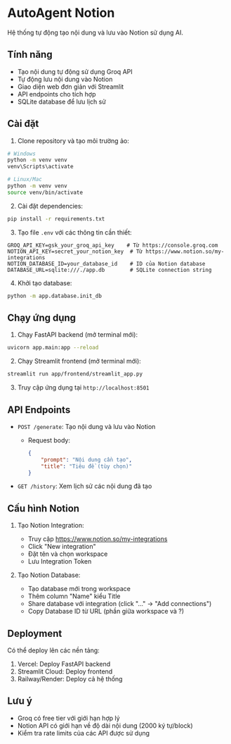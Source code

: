 # AutoAgent Notion

Hệ thống tự động tạo nội dung và lưu vào Notion sử dụng AI.

## Tính năng

- Tạo nội dung tự động sử dụng Groq API
- Tự động lưu nội dung vào Notion
- Giao diện web đơn giản với Streamlit
- API endpoints cho tích hợp
- SQLite database để lưu lịch sử

## Cài đặt

1. Clone repository và tạo môi trường ảo:
```bash
# Windows
python -m venv venv
venv\Scripts\activate

# Linux/Mac
python -m venv venv
source venv/bin/activate
```

2. Cài đặt dependencies:
```bash
pip install -r requirements.txt
```

3. Tạo file `.env` với các thông tin cần thiết:
```
GROQ_API_KEY=gsk_your_groq_api_key    # Từ https://console.groq.com
NOTION_API_KEY=secret_your_notion_key  # Từ https://www.notion.so/my-integrations
NOTION_DATABASE_ID=your_database_id    # ID của Notion database
DATABASE_URL=sqlite:///./app.db        # SQLite connection string
```

4. Khởi tạo database:
```bash
python -m app.database.init_db
```

## Chạy ứng dụng

1. Chạy FastAPI backend (mở terminal mới):
```bash
uvicorn app.main:app --reload
```

2. Chạy Streamlit frontend (mở terminal mới):
```bash
streamlit run app/frontend/streamlit_app.py
```

3. Truy cập ứng dụng tại `http://localhost:8501`

## API Endpoints

- `POST /generate`: Tạo nội dung và lưu vào Notion
  - Request body:
    ```json
    {
        "prompt": "Nội dung cần tạo",
        "title": "Tiêu đề (tùy chọn)"
    }
    ```

- `GET /history`: Xem lịch sử các nội dung đã tạo

## Cấu hình Notion

1. Tạo Notion Integration:
   - Truy cập https://www.notion.so/my-integrations
   - Click "New integration"
   - Đặt tên và chọn workspace
   - Lưu Integration Token

2. Tạo Notion Database:
   - Tạo database mới trong workspace
   - Thêm column "Name" kiểu Title
   - Share database với integration (click "..." -> "Add connections")
   - Copy Database ID từ URL (phần giữa workspace và ?)

## Deployment

Có thể deploy lên các nền tảng:

1. Vercel: Deploy FastAPI backend
2. Streamlit Cloud: Deploy frontend
3. Railway/Render: Deploy cả hệ thống

## Lưu ý

- Groq có free tier với giới hạn hợp lý
- Notion API có giới hạn về độ dài nội dung (2000 ký tự/block)
- Kiểm tra rate limits của các API được sử dụng 